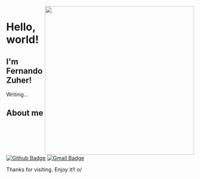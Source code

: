 <!--
**fernandozuher/fernandozuher** is a ✨ _special_ ✨ repository because its `README.md` (this file) appears on your GitHub profile.

Here are some ideas to get you started:

- 🔭 I’m currently working on ...
- 🌱 I’m currently learning ...
- 👯 I’m looking to collaborate on ...
- 🤔 I’m looking for help with ...
- 💬 Ask me about ...
- 📫 How to reach me: ...
- 😄 Pronouns: ...
- ⚡ Fun fact: ...
-->

<img align="right" width="400" height="400" src="fernandozuher/images/carreta_furacao.webp">
 
# Hello, world!
 
## I'm Fernando Zuher!
 
Writing...
 
 
## About me 
[![Github Badge](https://img.shields.io/badge/-Github-000?style=flat-square&logo=Github&logoColor=white&link=https://github.com/fernandozuher)](link_do_seu_perfil_no_github)
[![Gmail Badge](https://img.shields.io/badge/-Gmail-c14438?style=flat-square&logo=Gmail&logoColor=white&link=mailto:seu_email)](mailto:fernando.zuher@gmail.com)
 
Thanks for visiting.
Enjoy it!! o/
